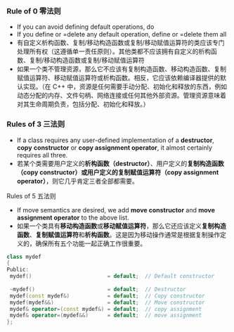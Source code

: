 ### Rule of 0 零法则

- If you can avoid defining default operations, do
- If you define or =delete any default operation, define or =delete them all
- 有自定义析构函数、复制/移动构造函数或复制/移动赋值运算符的类应该专门处理所有权（这遵循单一责任原则）。其他类都不应该拥有自定义的析构函数、复制/移动构造函数或复制/移动赋值运算符
- 如果一个类不管理资源，那么它不应该有复制构造函数、移动构造函数、复制赋值运算符、移动赋值运算符或析构函数。相反，它应该依赖编译器提供的默认实现。（在 C++ 中，资源是任何需要手动分配、初始化和释放的东西，例如动态分配的内存、文件句柄、网络连接或任何其他外部资源。管理资源意味着对其生命周期负责，包括分配、初始化和释放。）



### Rules of 3 三法则

- If a class requires any user-defined implementation of a **destructor**, **copy** **constructor** or **copy assignment operator**, it almost certainly requires all three.
- 若某个类需要用户定义的**析构函数（destructor）**、用户定义的**复制构造函数（copy constructor）**或用户定义的**复制赋值运算符（copy assignment operator）**，则它几乎肯定三者全部都需要。



Rules of 5 五法则

- If move semantics are desired, we add **move constructor** and **move assignment operator** to the above list.
- 如果一个类具有**移动构造函数**或**移动赋值运算符**，那么它还应该定义**复制构造函数**、**复制赋值运算符**和**析构函数**。这是因为移动操作通常是根据复制操作定义的，确保所有五个功能一起正确工作很重要。

```c++
class mydef
{
Public:
 mydef()                        = default;  // Default constructor
 
 ~mydef()                       = default;  // Destructor
 mydef(const mydef&)            = default;  // Copy constructor
 mydef(mydef&&)                 = default;  // Move constructor
 mydef& operator=(const mydef&) = default;  // copy assignment
 mydef& operator=(mydef&&)      = default;  // move assignment
};
```


